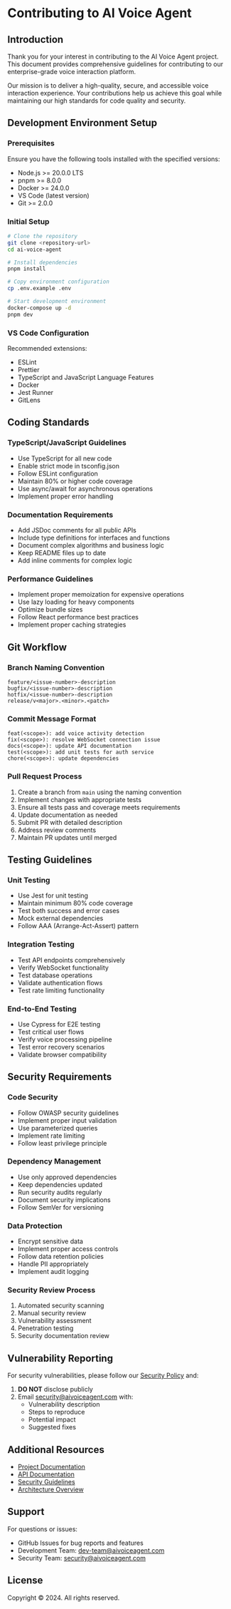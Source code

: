 # Contributing to AI Voice Agent

## Introduction

Thank you for your interest in contributing to the AI Voice Agent project. This document provides comprehensive guidelines for contributing to our enterprise-grade voice interaction platform.

Our mission is to deliver a high-quality, secure, and accessible voice interaction experience. Your contributions help us achieve this goal while maintaining our high standards for code quality and security.

## Development Environment Setup

### Prerequisites

Ensure you have the following tools installed with the specified versions:

- Node.js >= 20.0.0 LTS
- pnpm >= 8.0.0
- Docker >= 24.0.0
- VS Code (latest version)
- Git >= 2.0.0

### Initial Setup

```bash
# Clone the repository
git clone <repository-url>
cd ai-voice-agent

# Install dependencies
pnpm install

# Copy environment configuration
cp .env.example .env

# Start development environment
docker-compose up -d
pnpm dev
```

### VS Code Configuration

Recommended extensions:
- ESLint
- Prettier
- TypeScript and JavaScript Language Features
- Docker
- Jest Runner
- GitLens

## Coding Standards

### TypeScript/JavaScript Guidelines

- Use TypeScript for all new code
- Enable strict mode in tsconfig.json
- Follow ESLint configuration
- Maintain 80% or higher code coverage
- Use async/await for asynchronous operations
- Implement proper error handling

### Documentation Requirements

- Add JSDoc comments for all public APIs
- Include type definitions for interfaces and functions
- Document complex algorithms and business logic
- Keep README files up to date
- Add inline comments for complex logic

### Performance Guidelines

- Implement proper memoization for expensive operations
- Use lazy loading for heavy components
- Optimize bundle sizes
- Follow React performance best practices
- Implement proper caching strategies

## Git Workflow

### Branch Naming Convention

```text
feature/<issue-number>-description
bugfix/<issue-number>-description
hotfix/<issue-number>-description
release/v<major>.<minor>.<patch>
```

### Commit Message Format

```text
feat(<scope>): add voice activity detection
fix(<scope>): resolve WebSocket connection issue
docs(<scope>): update API documentation
test(<scope>): add unit tests for auth service
chore(<scope>): update dependencies
```

### Pull Request Process

1. Create a branch from `main` using the naming convention
2. Implement changes with appropriate tests
3. Ensure all tests pass and coverage meets requirements
4. Update documentation as needed
5. Submit PR with detailed description
6. Address review comments
7. Maintain PR updates until merged

## Testing Guidelines

### Unit Testing

- Use Jest for unit testing
- Maintain minimum 80% code coverage
- Test both success and error cases
- Mock external dependencies
- Follow AAA (Arrange-Act-Assert) pattern

### Integration Testing

- Test API endpoints comprehensively
- Verify WebSocket functionality
- Test database operations
- Validate authentication flows
- Test rate limiting functionality

### End-to-End Testing

- Use Cypress for E2E testing
- Test critical user flows
- Verify voice processing pipeline
- Test error recovery scenarios
- Validate browser compatibility

## Security Requirements

### Code Security

- Follow OWASP security guidelines
- Implement proper input validation
- Use parameterized queries
- Implement rate limiting
- Follow least privilege principle

### Dependency Management

- Use only approved dependencies
- Keep dependencies updated
- Run security audits regularly
- Document security implications
- Follow SemVer for versioning

### Data Protection

- Encrypt sensitive data
- Implement proper access controls
- Follow data retention policies
- Handle PII appropriately
- Implement audit logging

### Security Review Process

1. Automated security scanning
2. Manual security review
3. Vulnerability assessment
4. Penetration testing
5. Security documentation review

## Vulnerability Reporting

For security vulnerabilities, please follow our [Security Policy](SECURITY.md) and:

1. **DO NOT** disclose publicly
2. Email security@aivoiceagent.com with:
   - Vulnerability description
   - Steps to reproduce
   - Potential impact
   - Suggested fixes

## Additional Resources

- [Project Documentation](./docs)
- [API Documentation](./docs/api)
- [Security Guidelines](./SECURITY.md)
- [Architecture Overview](./docs/architecture)

## Support

For questions or issues:
- GitHub Issues for bug reports and features
- Development Team: dev-team@aivoiceagent.com
- Security Team: security@aivoiceagent.com

## License

Copyright © 2024. All rights reserved.